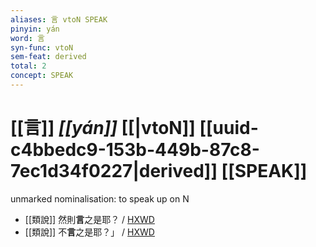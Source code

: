 ```yaml
---
aliases: 言 vtoN SPEAK
pinyin: yán
word: 言
syn-func: vtoN
sem-feat: derived
total: 2
concept: SPEAK 
---
```

# [[言]] *[[yán]]*  [[|vtoN]] [[uuid-c4bbedc9-153b-449b-87c8-7ec1d34f0227|derived]] [[SPEAK]]
unmarked nominalisation: to speak up on N
 - [[類說]] 然則**言**之是耶？ / [HXWD](https://hxwd.org/textview.html?location=CH7x2028_CHANT_049-46a.13)
 - [[類說]] 不**言**之是耶？」 / [HXWD](https://hxwd.org/textview.html?location=CH7x2028_CHANT_049-46a.14)